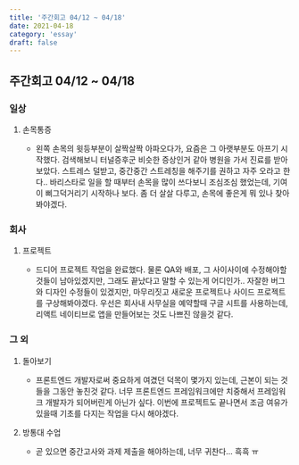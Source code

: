 ```yaml
---
title: '주간회고 04/12 ~ 04/18'
date: 2021-04-18
category: 'essay'
draft: false
---
```


## 주간회고 04/12 ~ 04/18

### 일상

1. 손목통증

   - 왼쪽 손목의 윗등부분이 살짝살짝 아파오다가, 요즘은 그 아랫부분도 아프기 시작했다. 검색해보니 터널증후군 비슷한 증상인거 같아 병원을 가서 진료를 받아보았다. 스트레스 덜받고, 중간중간 스트레칭을 해주기를 권하고 자주 오라고 한다.. 바리스타로 일을 할 때부터 손목을 많이 쓰다보니 조심조심 했었는데, 기여이 삐그덕거리기 시작하나 보다. 좀 더 살살 다루고, 손목에 좋은게 뭐 있나 찾아봐야겠다.

### 회사

1. 프로젝트

   - 드디어 프로젝트 작업을 완료했다. 물론 QA와 배포, 그 사이사이에 수정해야할 것들이 남아있겠지만, 그래도 끝났다고 말할 수 있는게 어디인가.. 자잘한 버그와 디자인 수정들이 있겠지만, 마무리짓고 새로운 프로젝트나 사이드 프로젝트를 구상해봐야겠다. 우선은 회사내 사무실을 예약할때 구글 시트를 사용하는데, 리액트 네이티브로 앱을 만들어보는 것도 나쁘진 않을것 같다.

### 그 외

1. 돌아보기

   - 프론트엔드 개발자로써 중요하게 여겼던 덕목이 몇가지 있는데, 근본이 되는 것들을 그동안 놓친것 같다. 너무 프론트엔드 프레임워크에만 치중해서 프레임워크 개발자가 되어버린게 아닌가 싶다. 이번에 프로젝트도 끝나면서 조금 여유가 있을때 기초를 다지는 작업을 다시 해야겠다.

2. 방통대 수업

   - 곧 있으면 중간고사와 과제 제출을 해야하는데, 너무 귀찬다... 흑흑 ㅠ
